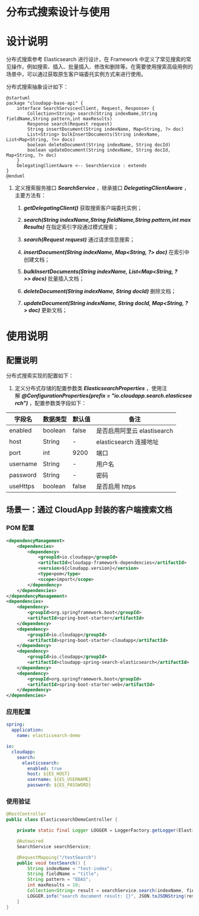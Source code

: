 # 分布式搜索设计与使用


# 设计说明

分布式搜索参考 Elasticsearch 进行设计，在 Framework 中定义了常见搜索的常见操作，例如搜索、插入、批量插入、修改和删除等。在需要使用搜索高级用例的场景中，可以通过获取原生客户端委托实例方式来进行使用。


分布式搜索抽象设计如下：

```plantuml
@startuml
package "cloudapp-base-api" {
    interface SearchService<Client, Request, Response> {
        Collection<String> search(String indexName,String fieldName,String pattern,int maxResults)
        Response search(Request request)
        String insertDocument(String indexName, Map<String, ?> doc)
        List<String> bulkInsertDocuments(String indexName, List<Map<String, ?>> docs)
        boolean deleteDocument(String indexName, String docId)
        boolean updateDocument(String indexName, String docId, Map<String, ?> doc)
    } 
    DelegatingClientAware <-- SearchService : extends
}
@enduml
```

1.  定义搜索服务接口 _**SearchService**_ ，继承接口 _**DelegatingClientAware**_ ，主要方法有：
    
    1.  _**getDelegatingClient()**_ 获取搜索客户端委托实例；
        
    2.  _**search(String indexName,String fieldName,String pattern,int maxResults)**_ 在指定索引字段通过模式搜索；
        
    3.  _**search(Request request)**_ 通过请求信息搜索；
        
    4.  _**insertDocument(String indexName, Map<String, ?> doc)**_ 在索引中创建文档；
        
    5.  _**bulkInsertDocuments(String indexName, List<Map<String, ?>> docs)**_ 批量插入文档；
        
    6.  _**deleteDocument(String indexName, String docId)**_ 删除文档；
        
    7.  _**updateDocument(String indexName, String docId, Map<String, ?> doc)**_ 更新文档；
        

# 使用说明

## 配置说明
分布式搜索实现的配置如下：

1.  定义分布式存储的配置参数类 _**ElasticsearchProperties**_ ，使用注解 _**@ConfigurationProperties(prefix = "io.cloudapp.search.elasticsearch")**_ ，配置参数类字段如下：
    

|  **字段名**  |  **数据类型**  |  **默认值**  |  **备注**  |
| --- | --- | --- | --- |
|  enabled  |  boolean  |  false  |  是否启用阿里云 elastisearch  |
|  host  |  String  |  \-  |  elasticsearch 连接地址  |
|  port  |  int  |  9200  |  端口  |
|  username  |  String  |  \-  |  用户名  |
|  password  |  String  |  \-  |  密码  |
|  useHttps  |  boolean  |  false  |  是否启用 https  |



## 场景一：通过 CloudApp 封装的客户端搜索文档

### POM 配置

```xml
<dependencyManagement>
    <dependencies>
        <dependency>
            <groupId>io.cloudapp</groupId>
            <artifactId>cloudapp-framework-dependencies</artifactId>
            <version>${cloudapp.version}</version>
            <type>pom</type>
            <scope>import</scope>
        </dependency>
    </dependencies>
</dependencyManagement>
<dependencies>
    <dependency>
        <groupId>org.springframework.boot</groupId>
        <artifactId>spring-boot-starter</artifactId>
    </dependency>
    <dependency>
        <groupId>io.cloudapp</groupId>
        <artifactId>spring-boot-starter-cloudapp</artifactId>
    </dependency>
    <dependency>
        <groupId>io.cloudapp</groupId>
        <artifactId>cloudapp-spring-search-elasticsearch</artifactId>
    </dependency>  
    <dependency>
        <groupId>org.springframework.boot</groupId>
        <artifactId>spring-boot-starter-web</artifactId>
    </dependency>
</dependencies>
```

### 应用配置

```yaml
spring:
  application:
    name: elasticsearch-demo

io:
  cloudapp:
    search:
      elasticsearch:
        enabled: true
        host: ${ES_HOST}
        username: ${ES_USERNAME}
        password: ${ES_PASSWORD}
```

### 使用验证

```java
@RestController
public class ElasticsearchDemoController {

    private static final Logger LOGGER = LoggerFactory.getLogger(ElasticsearchDemoController.class);

    @Autowired
    SearchService searchService;

    @RequestMapping("/testSearch")
    public void testSearch() {
        String indexName = "test-index";
        String fieldName = "title";
        String pattern = "EDAS";
        int maxResults = 10;
        Collection<String> result = searchService.search(indexName, fieldName, pattern, maxResults);
        LOGGER.info("search document result: {}", JSON.toJSONString(result));
    }
}
```